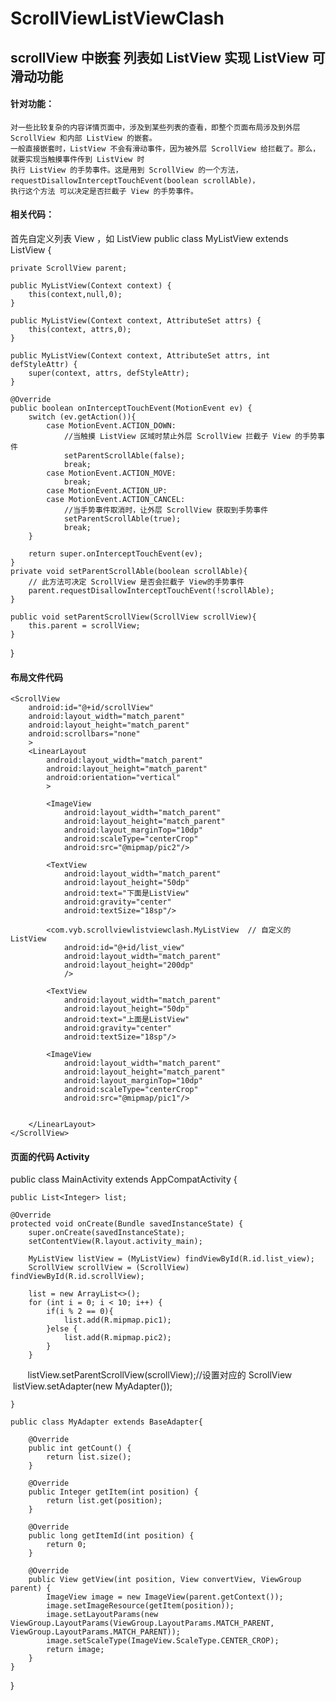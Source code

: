 # ScrollViewListViewClash
## scrollView 中嵌套 列表如 ListView 实现 ListView 可滑动功能
#### 针对功能：
    对一些比较复杂的内容详情页面中，涉及到某些列表的查看，即整个页面布局涉及到外层 ScrollView 和内部 ListView 的嵌套。
    一般直接嵌套时，ListView 不会有滑动事件，因为被外层 ScrollView 给拦截了。那么，就要实现当触摸事件传到 ListView 时
    执行 ListView 的手势事件。这是用到 ScrollView 的一个方法，requestDisallowInterceptTouchEvent(boolean scrollAble)，
    执行这个方法 可以决定是否拦截子 View 的手势事件。

#### 相关代码：
首先自定义列表 View ，如 ListView
public class MyListView extends ListView {

    private ScrollView parent;

    public MyListView(Context context) {
        this(context,null,0);
    }

    public MyListView(Context context, AttributeSet attrs) {
        this(context, attrs,0);
    }

    public MyListView(Context context, AttributeSet attrs, int defStyleAttr) {
        super(context, attrs, defStyleAttr);
    }

    @Override
    public boolean onInterceptTouchEvent(MotionEvent ev) {
        switch (ev.getAction()){
            case MotionEvent.ACTION_DOWN:
                //当触摸 ListView 区域时禁止外层 ScrollView 拦截子 View 的手势事件
                setParentScrollAble(false);
                break;
            case MotionEvent.ACTION_MOVE:
                break;
            case MotionEvent.ACTION_UP:
            case MotionEvent.ACTION_CANCEL:
                //当手势事件取消时，让外层 ScrollView 获取到手势事件
                setParentScrollAble(true);
                break;
        }

        return super.onInterceptTouchEvent(ev);
    }
    private void setParentScrollAble(boolean scrollAble){
        // 此方法可决定 ScrollView 是否会拦截子 View的手势事件
        parent.requestDisallowInterceptTouchEvent(!scrollAble);  
    }

    public void setParentScrollView(ScrollView scrollView){
        this.parent = scrollView;
    }

}

#### 布局文件代码
<?xml version="1.0" encoding="utf-8"?>
<LinearLayout xmlns:android="http://schemas.android.com/apk/res/android"
    android:layout_width="match_parent"
    android:layout_height="match_parent"
    android:orientation="vertical"
    >
    
    <ScrollView
        android:id="@+id/scrollView"
        android:layout_width="match_parent"
        android:layout_height="match_parent"
        android:scrollbars="none"
        >
        <LinearLayout
            android:layout_width="match_parent"
            android:layout_height="match_parent"
            android:orientation="vertical"
            >

            <ImageView
                android:layout_width="match_parent"
                android:layout_height="match_parent"
                android:layout_marginTop="10dp"
                android:scaleType="centerCrop"
                android:src="@mipmap/pic2"/>

            <TextView
                android:layout_width="match_parent"
                android:layout_height="50dp"
                android:text="下面是ListView"
                android:gravity="center"
                android:textSize="18sp"/>

            <com.vyb.scrollviewlistviewclash.MyListView  // 自定义的 ListView
                android:id="@+id/list_view"
                android:layout_width="match_parent"
                android:layout_height="200dp"
                />

            <TextView
                android:layout_width="match_parent"
                android:layout_height="50dp"
                android:text="上面是ListView"
                android:gravity="center"
                android:textSize="18sp"/>

            <ImageView
                android:layout_width="match_parent"
                android:layout_height="match_parent"
                android:layout_marginTop="10dp"
                android:scaleType="centerCrop"
                android:src="@mipmap/pic1"/>


        </LinearLayout>
    </ScrollView>

</LinearLayout>

#### 页面的代码 Activity
public class MainActivity extends AppCompatActivity {

    public List<Integer> list;

    @Override
    protected void onCreate(Bundle savedInstanceState) {
        super.onCreate(savedInstanceState);
        setContentView(R.layout.activity_main);

        MyListView listView = (MyListView) findViewById(R.id.list_view);
        ScrollView scrollView = (ScrollView) findViewById(R.id.scrollView);

        list = new ArrayList<>();
        for (int i = 0; i < 10; i++) {
            if(i % 2 == 0){
                list.add(R.mipmap.pic1);
            }else {
                list.add(R.mipmap.pic2);
            }
        }
        listView.setParentScrollView(scrollView);//设置对应的 ScrollView 
        listView.setAdapter(new MyAdapter());


    }

    public class MyAdapter extends BaseAdapter{

        @Override
        public int getCount() {
            return list.size();
        }

        @Override
        public Integer getItem(int position) {
            return list.get(position);
        }

        @Override
        public long getItemId(int position) {
            return 0;
        }

        @Override
        public View getView(int position, View convertView, ViewGroup parent) {
            ImageView image = new ImageView(parent.getContext());
            image.setImageResource(getItem(position));
            image.setLayoutParams(new ViewGroup.LayoutParams(ViewGroup.LayoutParams.MATCH_PARENT, ViewGroup.LayoutParams.MATCH_PARENT));
            image.setScaleType(ImageView.ScaleType.CENTER_CROP);
            return image;
        }
    }
}




